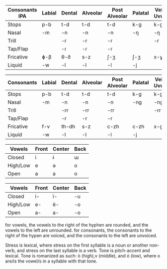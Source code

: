 Consonants IPA|Labial|Dental|Alveolar|Post Alveolar|Palatal|Velo-Uvular|Glottal
---------------|------|-------|---------|----------------|-------|------|-------
Stops|p-b|t-d|t-d|t-d|k-g|k-g|ʔ-
Nasal|-m|-n|-n|-n|-ŋ|-ŋ|
Trill||-r|-r|-r||-r|
Tap/Flap||-ɾ|-ɾ|-ɾ|||
Fricative|ɸ-β|θ-ð|s-z|ʃ-ʒ|ʃ-ʒ|x-ɣ|h-ɦ
Liquid|-w|-l|-l|-l|-j

Consonants|Labial|Dental|Alveolar|Post Alveolar|Palatal|Velo-Uvular|Glottal
---------------|------|-------|---------|----------------|-------|------|-------
Stops|p-b|t-d|t-d|t-d|k-g|k-g|'-
Nasal|-m|-n|-n|-n|-ng|-ng|
Trill||-rr|-rr|-rr||-rr|
Tap/Flap||-r|-r|-r|||
Fricative|f-v|th-dh|s-z|c-zh|c-zh|x-gh|h-h
Liquid|-w|-l|-l|-l|-j

Vowels|Front|Center|Back
-----|------|------|-----
Closed|i|ɨ|ɯ
High/Low|e|ə|o
Open|a|a|o

Vowels|Front|Center|Back
-----|------|------|-----
Closed|i-|ï-|-u
High/Low|e-|ë-|-o
Open|a-|a-|-o

for vowels, the vowels to the right of the hyphen are rounded, and the vowels to the left are unrounded. for consonants, the consonants to the right of the hypen are voiced, and the consonants to the left are unvoiced.

Stress is lexical, where stress on the first syllable is a noun or another non-verb, and stress on the last syllable is a verb.
Tone is pitch-accent and lexical. Tone is romanized as such: ò (high),v (middle), and ó (low), where o are/is the vowel/s in a syllable with that tone.
